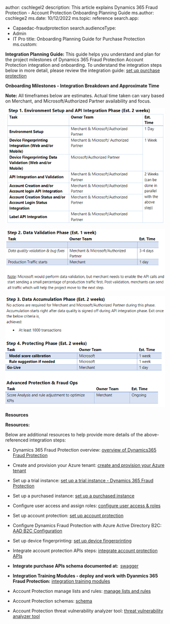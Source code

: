 author: cschlegel2
description: This article explains Dynamics 365 Fraud Protection - Account Protection Onboarding Planning Guide
ms.author: cschlege2
ms.date: 10/12/2022
ms.topic: reference
search.app: 
  - Capaedac-fraudprotection
search.audienceType:
  - Admin
  - IT Pro
title: Onboarding Planning Guide for Purchase Protection
ms.custom:


**Integration Planning Guide:** This guide helps you understand and plan for the project milestones of Dynamics 365 Fraud Protection Account Protection integration and onboarding. To understand the integration steps below in more detail, please review the integration guide:  [set up purchase protection](https://learn.microsoft.com/dynamics365/fraud-protection/promocode-set-up-purchase-protection)

**Onboarding Milestones - Integration Breakdown and Approximate Time** 

**Note:** All timeframes below are estimates. Actual time taken can vary based on Merchant, and Microsoft/Authorized Partner availability and focus. 

![step1.](media/ap-onboarding-guide-step1.png)

![step2.](media/ap-onboarding-guide-step2.png)

![step3.](media/ap-onboarding-guide-step34.png)

**Resources** 

**Resources:** 

Below are additional resources to help provide more details of the above-referenced integration steps:


- Dynamics 365 Fraud Protection overview: [overview of Dynamics365 Fraud Protection](https://learn.microsoft.com/dynamics365/fraud-protection/)

 
- Create and provision your Azure tenant: [create and provision your Azure tenant](https://learn.microsoft.com/dynamics365/fraud-protection/promocode-set-up-dfp-purchased-version)


- Set up a trial instance: [set up a trial instance - Dynamics 365 Fraud Protection](https://learn.microsoft.com/dynamics365/fraud-protection/promocode-set-up-dfp-trial-version)


- Set up a purchased instance: [set up a purchased instance](https://learn.microsoft.com/dynamics365/fraud-protection/promocode-set-up-dfp-purchased-version)

 
- Configure user access and assign roles: [configure user access & roles](https://learn.microsoft.com/dynamics365/fraud-protection/configure-user-access)

 
- Set up account protection: [set up account protection](https://learn.microsoft.com/dynamics365/fraud-protection/promocode-set-up-account-protection)


- Configure Dynamics Fraud Protection with Azure Active Directory B2C: [AAD B2C Configuration](https://learn.microsoft.com/en-us/azure/active-directory-b2c/partner-dynamics-365-fraud-protection)


- Set up device fingerprinting: [set up device fingerprinting](https://learn.microsoft.com/dynamics365/fraud-protection/device-fingerprinting)


- Integrate account protection APIs steps: [integrate account protection APIs](https://learn.microsoft.com/dynamics365/fraud-protection/integrate-ap-api)

 
- **Integrate purchase APIs schema documented at:**  [swagger](https://dfpswagger.azurewebsites.net/index.html)

 
- **Integration Training Modules - deploy and work with Dyanmics 365 Fraud Protection:** [integration training modules](https://learn.microsoft.com/training/paths/deploy-work-account-purchase-protection/)

- Account Protection manage lists and rules: [manage lists and rules](https://learn.microsoft.com/dynamics365/fraud-protection/rules)

- Account Protection schemas: [schema](https://learn.microsoft.com/dynamics365/fraud-protection/ap-schema)

- Account Protection threat vulnerability analyzer tool: [threat vulnerability analyzer tool](https://learn.microsoft.com/dynamics365/fraud-protection/threat-vulnerability-analyzer)
